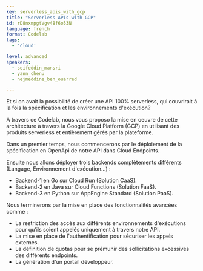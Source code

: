 ```yaml
---
key: serverless_apis_with_gcp
title: "Serverless APIs with GCP"
id: rD8nxmpgtVgv48f6o53N
language: french
format: Codelab
tags:
  - 'cloud'

level: advanced
speakers:
  - seifeddin_mansri
  - yann_chenu
  - nejmeddine_ben_ouarred

---
```


Et si on avait la possibilité de créer une API 100% serverless, qui couvrirait à la fois la spécification et les environnements d'exécution?

A travers ce Codelab, nous vous proposo la mise en oeuvre de cette architecture à travers la Google Cloud Platform (GCP) en utilisant des produits serverless et entièrement gérés par la plateforme.

Dans un premier temps, nous commencerons par le déploiement de la spécification en OpenApi de notre API dans Cloud Endpoints.

Ensuite nous allons déployer trois backends complètements différents (Langage, Environnement d'exécution...) :
- Backend-1 en Go sur Cloud Run (Solution CaaS).
- Backend-2 en Java sur Cloud Functions (Solution FaaS).
- Backend-3 en Python sur AppEngine Standard (Solution PaaS).

Nous terminerons par la mise en place des fonctionnalités avancées comme :
- La restriction des accès aux différents environnements d'exécutions pour qu’ils soient appelés uniquement à travers notre API.
- La mise en place de l'authentification pour sécuriser les appels externes.
- La définition de quotas pour se prémunir des sollicitations excessives des différents endpoints.
- La génération d'un portail développeur.

